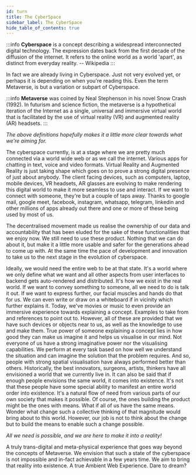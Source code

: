 ```yaml
---
id: turn
title: The CyberSpace
sidebar_label: The CyberSpace
hide_table_of_contents: true
---
```


:::info
**Cyberspace** is a concept describing a widespread interconnected digital technology. The expression dates back from the first decade of the diffusion of the internet. It refers to the online world as a world 'apart', as distinct from everyday reality.
-- Wikipedia
:::

In fact we are already living in Cyberspace. Just not very evolved yet, or perhaps it is depending on when you're reading this.
Even the term Metaverse, is but a variation or subpart of Cyberspace. 

:::info
**Metaverse** was coined by Neal Stephenson in his novel Snow Crash (1992). In futurism and science fiction, the metaverse is a hypothetical iteration of the Internet as a single, universal and immersive virtual world that is facilitated by the use of virtual reality (VR) and augmented reality (AR) headsets.
:::

_The above definitions hopefully makes it a little more clear towards what we're aiming for._

The cyberspace currently, is at a stage where we are pretty much connected via a world wide web or as we call the internet. Various apps for chatting in text, voice and video formats. Virtual Reality and Augmented Reality is just taking shape which goes on to prove a strong digital presence of just about anybody. The client facing devices, such as computers, laptop, mobile devices, VR headsets, AR glasses are evolving to make rendering this digital world to make it more seamless to use and interact. If we want to connect with someone, they're but a couple of taps away. Thanks to google mail, google meet, facebook, instagram, whatsapp, telegram, linkedin and other millions of apps already out there and one or more of these being used by most of us.

The decentralised movement made us realise the ownership of our data and accountability that has been eluded for the sake of these functionalities that we enjoy now. We still need to use these product. Nothing that we can do about it, but make it a little more usable and safer for the generations ahead to come up with. At the same time the pace of development and innovation to take us to the next stage in the evolution of cyberspace.

Ideally, we would need the entire web to be at that state. It's a world where we only define what we want and all other aspects from user interfaces to backend gets auto-rendered and distributed. It's how we exist in the real world. If we want to convey something to someone, all we need to do is talk it out. If we want to express further, our facial muscles and hands do that for us. We can even write or draw on a whiteboard if in vicinity which further explains it. Today, we've movies or music to even provide an immersive experience towards explaining a concept. Examples to take from and references to point out to. However, all of these are provided that we have such devices or objects near to us, as well as the knowledge to use and make them. True power of someone explaining a concept lies in how good they can make us imagine it and helps us visualise in our mind. Not everyone of us have a strong imaginative power nor the visualising capabilities. We perform at every task based on how well we understand the situation and can imagine the solution that the problem requires. And so, people with strong spatial visualisation have always performed better than others. Historically, the best innovators, surgeons, artists, thinkers have all envisioned a world that we currently live in. It can also be said that if enough people envisions the same world, it comes into existence. It's not that these people have some special ability to manifest an entire world order into existence. It's a natural flow of need from various parts of our own society that makes it possible. Of course, the ones building the product might be the ones with means. What if all of us have the same means. Wonder what change such a collective thinking of that magnitude would bring about to this world. However, our job is not to think about the change but to build the means to enable such a change possible.

_All we need is possible, and we are here to make it into a reality!_

A truly trans-digital and meta-physical experience that goes way beyond the concepts of Metaverse. We envision that such a state of the cyberspace is not impossible and in-fact achievable in a few years time. We aim to bring that reality into existence. A true Ambient Web Experience. Dare to dream?
